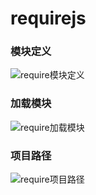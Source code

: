 # requirejs


### 模块定义
![require模块定义](requireDefine.jpg)

### 加载模块
![require加载模块](requireLoad.jpg)

### 项目路径
![require项目路径](projectPath.jpg)